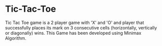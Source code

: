 # Tic-Tac-Toe
Tic Tac Toe game is a 2 player game with 'X' and 'O' and player that successfully places its mark on 3 consecutive cells (horizontally, vertically or diagonally) wins. This Game has been developed using Minimax Algorithm.
